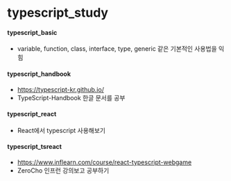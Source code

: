 # typescript_study

#### typescript_basic

- variable, function, class, interface, type, generic 같은 기본적인 사용법을 익힘

#### typescript_handbook

- https://typescript-kr.github.io/
- TypeScript-Handbook 한글 문서를 공부

#### typescript_react

- React에서 typescript 사용해보기

#### typescript_tsreact

- https://www.inflearn.com/course/react-typescript-webgame
- ZeroCho 인프런 강의보고 공부하기